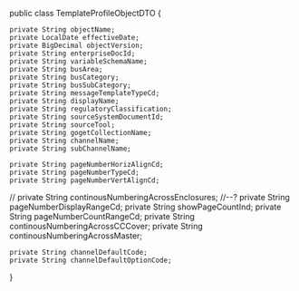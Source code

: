 public class TemplateProfileObjectDTO {

    private String objectName;
    private LocalDate effectiveDate;
    private BigDecimal objectVersion;
    private String enterpriseDocId;
    private String variableSchemaName;
    private String busArea;
    private String busCategory;
    private String busSubCategory;
    private String messageTemplateTypeCd;
    private String displayName;
    private String regulatoryClassification;
    private String sourceSystemDocumentId;
    private String sourceTool;
    private String gogetCollectionName;
    private String channelName;
    private String subChannelName;

    private String pageNumberHorizAlignCd;
    private String pageNumberTypeCd;
    private String pageNumberVertAlignCd;
//    private String continousNumberingAcrossEnclosures; //--?
    private String pageNumberDisplayRangeCd;
    private String showPageCountInd;
    private String pageNumberCountRangeCd;
    private String continousNumberingAcrossCCCover;
    private String continousNumberingAcrossMaster;

    private String channelDefaultCode;
    private String channelDefaultOptionCode;

}
